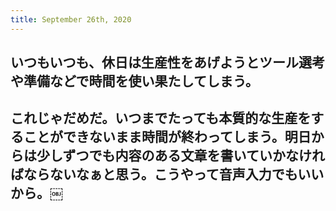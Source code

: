```yaml
---
title: September 26th, 2020
---
```


## いつもいつも、休日は生産性をあげようとツール選考や準備などで時間を使い果たしてしまう。

## これじゃだめだ。いつまでたっても本質的な生産をすることができないまま時間が終わってしまう。明日からは少しずつでも内容のある文章を書いていかなければならないなぁと思う。こうやって音声入力でもいいから。￼
